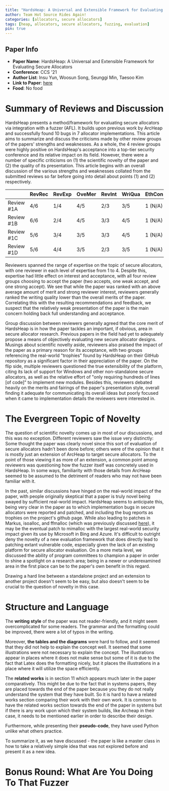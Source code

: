 ```yaml
---
title: "HardsHeap: A Universal and Extensible Framework for Evaluating Secure Allocators"
author: Team Hot Source Rides Again!
categories: [allocators, secure allocators]
tags: [heap, allocators, secure allocators, fuzzing, evaluation]
pin: true
---
```


## Paper Info
- **Paper Name**: HardsHeap: A Universal and Extensible Framework for Evaluating Secure Allocators
- **Conference**: CCS '21
- **Author List**: Insu Yun, Woosun Song, Seunggi Min, Taesoo Kim
- **Link to Paper**: [here](https://taesoo.kim/pubs/2021/yun:hardsheap.pdf)
- **Food**: No food

# Summary of Reviews and Discussion

HardsHeap presents a method/framework for evaluating secure allocators via integration with a fuzzer (AFL). It builds upon previous work by ArcHeap and successfully found 10 bugs in 7 allocator implementations. This article aims to summarize and discuss the criticisms made by other review groups of the papers' strengths and weaknesses. As a whole, the 4 review groups were highly positive on HardsHeap's acceptance into a top-tier security conference and its relative impact on its field. However, there were a number of specific criticisms on (1) the scientific novelty of the paper and (2) the quality of its presentation. This article begins with an overall discussion of the various strengths and weaknesses collated from the submitted reviews so far before going into detail about points (1) and (2) respectively.

| 			 | RevRec | RevExp | OveMer | RevInt | WriQua | EthCon |
| ---------  | --- | --- | --- | --- | --- | --- |
| Review #1A | 4/6 | 1/4 | 4/5 | 2/3 | 3/5 | 1 (N/A) |
| Review #1B | 6/6 | 2/4 | 4/5 | 3/3 | 4/5 | 1 (N/A) |
| Review #1C | 5/6 | 3/4 | 3/5 | 3/3 | 4/5 | 1 (N/A) |
| Review #1D | 5/6 | 4/4 | 3/5 | 2/3 | 3/5 | 1 (N/A) |

Reviewers spanned the range of expertise on the topic of secure allocators, with one reviewer in each level of expertise from 1 to 4. Despite this, expertise had little effect on interest and acceptance, with all four review groups choosing to accept the paper (two accepts, one weak accept, and one strong accept). We see that while the paper was ranked with an above average amount of merit and strong reviewer interest, reviewers generally ranked the writing quality lower than the overall merits of the paper. Correlating this with the resulting recommendations and feedback, we suspect that the relatively weak presentation of the paper is the main concern holding back full understanding and acceptance.

Group discussion between reviewers generally agreed that the core merit of HardsHeap is in how the paper tackles an important, if obvious, area in secure allocator research. Previous papers in the field had yet to adequately propose a means of objectively evaluating new secure allocator designs. Musings about scientific novelty aside, reviewers also praised the impact of the paper as a primary reason for its acceptance, with two groups referencing the real-world "trophies" found by HardsHeap on their GitHub repository as a significant factor in their appreciation of the paper. On the flip side, multiple reviewers questioned the true extensibility of the platform, citing its lack of support for Windows and other non-standalone secure allocators, as well as the relative effort of "only requiring hundreds of lines [of code]" to implement new modules. Besides this, reviewers debated heavily on the merits and fairings of the paper's presentation style, overall finding it adequate for communicating its overall ideas but poorly focused when it came to implementation details the reviewers were interested in.

# The Evergreen Topic of Novelty

The question of scientific novelty comes up in most of our discussions, and this was no exception.
Different reviewers saw the issue very distinctly:
Some thought the paper was clearly novel since this sort of evaluation of secure allocators hadn't been done before; others were of the opinion that it is mostly just an extension of ArcHeap to target secure allocators.
To the point of those viewing it as more of an extension, a common point among reviewers was questioning how the fuzzer itself was concretely used in HardsHeap.
In some ways, familiarity with those details from ArcHeap seemed to be assumed to the detriment of readers who may not have been familiar with it.

In the past, similar discussions have hinged on the real-world impact of the paper, with people originally skeptical that a paper is truly novel being swayed by sufficient real-world impact.
HardsHeap seems to anticipate this, being very clear in the paper as to which implementation bugs in secure allocators were reported and patched, and including the bug reports as trophies on the project's github page.
While also leading to patches in Markus, isoalloc, and ffmalloc (which was previously discussed [here](https://topicsec.github.io/posts/preventing-uaf-with-fast-forward-allocation/)), it may be the eventual patch to mimalloc with the largest real-world security impact given its use by Microsoft in Bing and Azure.
It's difficult to outright deny the novelty of a new evaluation framework that does directly lead to patching extant vulnerable code, especially given the lack of an existing platform for secure allocator evaluation.
On a more meta level, we discussed the ability of program committees to champion a paper in order to shine a spotlight on a research area; being in a newer or underexamined area in the first place can be to the paper's own benefit in this regard.

Drawing a hard line between a standalone project and an extension to another project doesn't seem to be easy, but also doesn't seem to be crucial to the question of novelty in this case.

# Structure and Language

The **writing style** of the paper was not reader-friendly, and it might seem overcomplicated for some readers. The grammar and the formatting could be improved, there were a lot of typos in the writing.

Moreover, **the tables and the diagrams** were hard to follow, and it seemed that they did not help to explain the concept well. It seemed that some illustrations were not necessary to explain the concept. The illustrations appear in places where it does not make sense but some of it is due to the fact that Latex does the formatting nicely, but it places the illustrations in a place where it will utilize the space efficiently.

The **related works** is in section 11 which appears much later in the paper comparatively. This might be due to the fact that in systems papers, they are placed towards the end of the paper because you they do not really understand the system that they have built. So it is hard to have a related works section comparing their work with their own work. It is common to have the related works section towards the end of the paper in systems but if there is any work upon which their system builds, like Archeap in their case, it needs to be mentioned earlier in order to describe their design.

Furthermore, while presenting their **pseudo-code**, they have used Python unlike what others practice.

To summarize it, as we have discussed - the paper is like a master class in how to take a relatively simple idea that was not explored before and present it as a new idea.

# Bonus Round: What Are You Doing To That Fuzzer